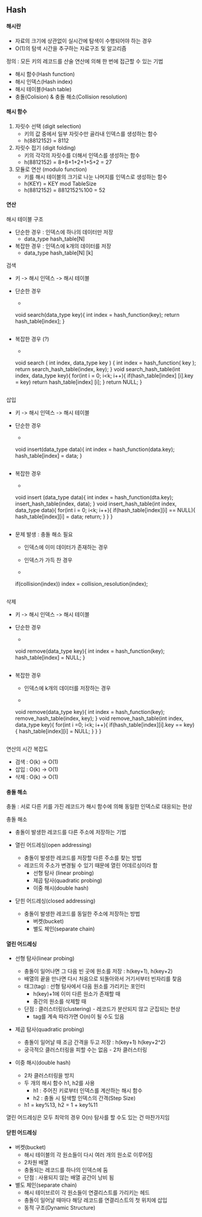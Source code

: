 ## Hash

#### 해시란

* 자료의 크기에 상관없이 실시간에 탐색이 수행되어야 하는 경우
* O(1)의 탐색 시간을 추구하는 자료구조 및 알고리즘

정의 : 모든 키의 레코드를 산술 연산에 의해 한 번에 접근할 수 있는 기법

* 해시 함수(Hash function)
* 해시 인덱스(Hash index)
* 해시 테이블(Hash table)
* 충돌(Colision) & 충돌 해소(Collision resolution)

#### 해시 함수

1. 자릿수 선택 (digit selection)
    * 키의 값 중에서 일부 자릿수만 골라내 인덱스를 생성하는 함수
    * h(8812152) = 8112
2. 자릿수 접기 (digit folding)
    * 키의 각각의 자릿수를 더해서 인덱스를 생성하는 함수
    * h(8812152) = 8+8+1+2+1+5+2 = 27
3. 모듈로 연산 (modulo function)
    * 키를 해시 테이블의 크기로 나눈 나머지를 인덱스로 생성하는 함수
    * h(KEY) = KEY mod TableSize
    * h(8812152) = 8812152%100 = 52

#### 연산

해시 테이블 구조

* 단순한 경우 : 인덱스에 하나의 데이터만 저장
    * data_type hash_table[N]
* 복잡한 경우 : 인덱스에 k개의 데이터를 저장
    * data_type hash_table[N] [k]

검색

* 키 -> 해시 인덱스 -> 해시 테이블

* 단순한 경우

    * ```c++
    void search(data_type key){
        int index = hash_function(key);
        return hash_table[index];
    }
    ```

* 복잡한 경우 (?)

    * ```c++
    void search ( int index, data_type key ) { 
        int index = hash_function( key );
    	return search_hash_table(index, key);
    }
    void search_hash_table(int index, data_type key){
        for(int i = 0; i<k; i++){
            if(hash_table[index] [i].key = key)
                return hash_table[index] [i];
        }
        return NULL;
    }
    ```

삽입

* 키 -> 해시 인덱스 -> 해시 테이블

* 단순한 경우

    * ```c++
    void insert(data_type data){
        int index = hash_function(data.key);
        hash_table[index] = data;
    }
    ```

* 복잡한 경우

    * ```c++
    void insert (data_type data){
        int index = hash_function(dta.key);
        insert_hash_table(index, data);
    }
    void insert_hash_table(int index, data_type data){
        for(int i = 0; i<k; i++){
    		if(hash_table[index][i] == NULL){
                hash_table[index][i] = data;
                return;
            }
        }
    }
    ```

* 문제 발생 : 충돌 해소 필요

    * 인덱스에 이미 데이터가 존재하는 경우

    * 인덱스가 가득 찬 경우

    * ```c++
    if(collision(index))
            index = collision_resolution(index);
    ```

삭제

* 키 -> 해시 인덱스 -> 해시 테이블

* 단순한 경우

    * ```c++
    void remove(data_type key){
        int index = hash_function(key);
        hash_table[index] = NULL;
    }
    ```

* 복잡한 경우

    * 인덱스에 k개의 데이터를 저장하는 경우

    * ```c++
    void remove(data_type key){
        int index = hash_function(key);
        remove_hash_table(index, key);
    }
    void remove_hash_table(int index, data_type key){
        for(int i =0; i<k; i++){
            if(hash_table[index][i].key == key){
                hash_table[index][i] = NULL;
            }
        }
    }
    ```

연산의 시간 복잡도

* 검색 : O(k) -> O(1)
* 삽입 : O(k) -> O(1)
* 삭제 : O(k) -> O(1)

#### 충돌 해소

충돌 : 서로 다른 키를 가진 레코드가 해시 함수에 의해 동일한 인덱스로 대응되는 현상

충돌 해소

* 충돌이 발생한 레코드를 다른 주소에 저장하는 기법
* 열린 어드레싱(open addressing)
    * 충돌이 발생한 레코드를 저장할 다른 주소를 찾는 방법
    * 레코드의 주소가 변경될 수 있기 때문에 열린 어데르싱이라 함
        * 선형 탐사 (linear probing)
        * 제곱 탐사(quadratic probing)
        * 이중 해시(double hash)

* 닫힌 어드레싱(closed addressing)
    * 충돌이 발생한 레코드를 동일한 주소에 저장하는 방법
        * 버켓(bucket)
        * 별도 체인(separate chain)

#### 열린 어드레싱

* 선형 탐사(linear probing)
    * 충돌이 일어나면 그 다음 빈 곳에 원소를 저장 : h(key+1), h(key+2)
    * 배열의 끝을 만나면 다시 처음으로 되돌아와서 거기서부터 빈자리를 찾음
    * 태그(tag) : 선형 탐사에서 다음 원소를 가리키는 포인터
        * h(key)+1에 이미 다른 원소가 존재할 때
        * 중간의 원소를 삭제할 때
    * 단점 : 클러스터링(clustering) - 레코드가 분산되지 않고 군집되는 현상
        * tag를 계속 따라가면 O(n)이 될 수도 있음

* 제곱 탐사(quadratic probing)
    * 충돌이 일어날 때 조금 간격을 두고  저장 : h(key+1) h(key+2^2)
    * 궁극적으 클러스터링을 피할 수는 없음 - 2차 클러스터링
* 이중 해시(double hash)
    * 2차 클러스터링을 방지
    * 두 개의 해시 함수 h1, h2를 사용
        * h1 : 주어진 키로부터 인덱스를 계산하는 해시 함수
        * h2 : 충돌 시 탐색할 인덱스의 간격(Step Size)
    * h1 = key%13, h2 = 1 + key%11

열린 어드레싱은 모두 최악의 경우 O(n) 탐사를 할 수도 있는 건 마찬가지임

#### 닫힌 어드레싱

* 버켓(bucket)
    * 해시 테이블의 각 원소들이 다시 여러 개의 원소로 이루어짐
    * 2차원 배열
    * 충돌되는 레코드를 하나의 인덱스에 둠
    * 단점 : 사용되지 않는 배열 공간이 낭비 됨
* 별도 체인(separate chain)
    * 해시 테이브르이 각 원소들이 연결리스트를 가리키는 헤드
    * 충돌이 일어날 때마다 해당 레코드를 연결리스트의 첫 위치에 삽입
    * 동적 구조(Dynamic Structure)

